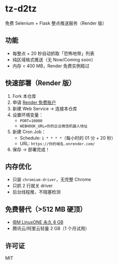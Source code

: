 # tz-d2tz
免费 Selenium + Flask 整点推送服务（Render 版）

## 功能
- 每整点 + 20 秒自动抓取「恐怖地带」列表
- 纯区域格式推送（无 Now/Coming soon）
- 内存 &lt; 400 MB，Render 免费实例稳过

## 快速部署（Render 版）
1. Fork 本仓库
2. 申请 [Render 免费账户](https://render.com)
3. 新建 Web Service → 连接本仓库
4. 设置环境变量：
   - `PORT=10000`
   - `WEBHOOK_URL=你的企业微信机器人地址`
5. 新建 Cron Job：
   - Schedule: `1 * * * *`（每小时的 01 分 + 20 秒）
   - URL: `https://你的域名.onrender.com/`
6. 保存 → 部署完成！

## 内存优化
- 只装 `chromium-driver`，无完整 Chrome
- 只抓 2 行就关 driver
- 后台线程推，不阻塞检测

## 免费替代（&gt;512 MB 硬顶）
- [IBM LinuxONE 永久 8 GB](https://community.ibm.com/zsystems/form/l1cc-oss-vm-request/)
- 腾讯云/阿里云轻量 2 GB（1 个月试用）

## 许可证
MIT
